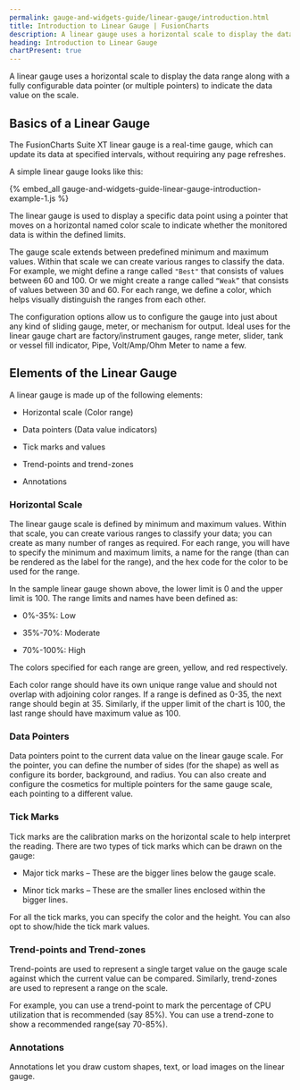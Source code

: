 ```yaml
---
permalink: gauge-and-widgets-guide/linear-gauge/introduction.html
title: Introduction to Linear Gauge | FusionCharts
description: A linear gauge uses a horizontal scale to display the data range. This section talks about basics of a linear gauge and its elements
heading: Introduction to Linear Gauge
chartPresent: true
---
```


A linear gauge uses a horizontal scale to display the data range along with a fully configurable data pointer (or multiple pointers) to indicate the data value on the scale.

## Basics of a Linear Gauge

The FusionCharts Suite XT linear gauge is a real-time gauge, which can update its data at specified intervals, without requiring any page refreshes.

A simple linear gauge looks like this:

{% embed_all gauge-and-widgets-guide-linear-gauge-introduction-example-1.js %}

The linear gauge is used to display a specific data point using a pointer that moves on a horizontal named color scale to indicate whether the monitored data is within the defined limits.

The gauge scale extends between predefined minimum and maximum values. Within that scale we can create various ranges to classify the data. For example, we might define a range called `"Best"` that consists of values between 60 and 100. Or we might create a range called `“Weak”` that consists of values between 30 and 60. For each range, we define a color, which helps visually distinguish the ranges from each other.

The configuration options allow us to configure the gauge into just about any kind of sliding gauge, meter, or mechanism for output. Ideal uses for the linear gauge chart are factory/instrument gauges, range meter, slider, tank or vessel fill indicator, Pipe, Volt/Amp/Ohm Meter to name a few.

## Elements of the Linear Gauge

A linear gauge is made up of the following elements:

* Horizontal scale (Color range)

* Data pointers (Data value indicators)

* Tick marks and values

* Trend-points and trend-zones

* Annotations

### Horizontal Scale

The linear gauge scale is defined by minimum and maximum values. Within that scale, you can create various ranges to classify your data; you can create as many number of ranges as required. For each range, you will have to specify the minimum and maximum limits, a name for the range (than can be rendered as the label for the range), and the hex code for the color to be used for the range.

In the sample linear gauge shown above, the lower limit is 0 and the upper limit is 100. The range limits and names have been defined as:

* 0%-35%: Low

* 35%-70%: Moderate

* 70%-100%: High

The colors specified for each range are green, yellow, and red respectively.

<p class="text-warning">Each color range should have its own unique range value and should not overlap with adjoining color ranges. If a range is defined as 0-35, the next range should begin at 35. Similarly, if the upper limit of the chart is 100, the last range should have maximum value as 100.</p>

### Data Pointers

Data pointers point to the current data value on the linear gauge scale. For the pointer, you can define the number of sides (for the shape) as well as configure its border, background, and radius. You can also create and configure the cosmetics for multiple pointers for the same gauge scale, each pointing to a different value.

### Tick Marks

Tick marks are the calibration marks on the horizontal scale to help interpret the reading. There are two types of tick marks which can be drawn on the gauge:

* Major tick marks – These are the bigger lines below the gauge scale.

* Minor tick marks – These are the smaller lines enclosed within the bigger lines.

For all the tick marks, you can specify the color and the height. You can also opt to show/hide the tick mark values.

### Trend-points and Trend-zones

Trend-points are used to represent a single target value on the gauge scale against which the current value can be compared. Similarly, trend-zones are used to represent a range on the scale.

For example, you can use a trend-point to mark the percentage of CPU utilization that is recommended (say 85%). You can use a trend-zone to show a recommended range(say 70-85%).

### Annotations

Annotations let you draw custom shapes, text, or load images on the linear gauge.